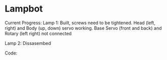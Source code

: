 # Lampbot

Current Progress:
Lamp 1:
Built, screws need to be tightened.
Head (left, right) and Body (up, down) servo working.
Base Servo (front and back) and Rotary (left right) not connected   

Lamp 2:
Dissasembed

Code:
